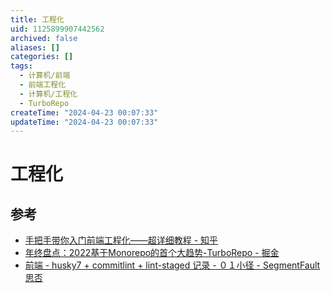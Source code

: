 ```yaml
---
title: 工程化
uid: 1125899907442562
archived: false
aliases: []
categories: []
tags:
  - 计算机/前端
  - 前端工程化
  - 计算机/工程化
  - TurboRepo
createTime: "2024-04-23 00:07:33"
updateTime: "2024-04-23 00:07:33"
---
```


# 工程化

## 参考

- [手把手带你入门前端工程化——超详细教程 - 知乎](https://zhuanlan.zhihu.com/p/276458191)
- [年终盘点：2022基于Monorepo的首个大趋势-TurboRepo - 掘金](https://juejin.cn/post/7051929587852247077)
- [前端 - husky7 + commitlint + lint-staged 记录 - ０１小径 - SegmentFault 思否](https://segmentfault.com/a/1190000040418948)
